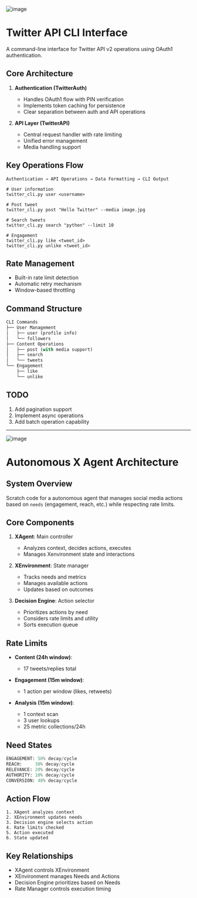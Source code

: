 ![image](https://github.com/user-attachments/assets/0af0645c-1021-45ee-9a6e-8fb0a8207f91)

# Twitter API CLI Interface

A command-line interface for Twitter API v2 operations using OAuth1 authentication.

## Core Architecture

1. **Authentication (TwitterAuth)**
   - Handles OAuth1 flow with PIN verification
   - Implements token caching for persistence
   - Clear separation between auth and API operations

2. **API Layer (TwitterAPI)**
   - Central request handler with rate limiting
   - Unified error management
   - Media handling support

## Key Operations Flow

```
Authentication → API Operations → Data Formatting → CLI Output
```

```shell
# User information
twitter_cli.py user <username>

# Post tweet
twitter_cli.py post "Hello Twitter" --media image.jpg

# Search tweets
twitter_cli.py search "python" --limit 10

# Engagement
twitter_cli.py like <tweet_id>
twitter_cli.py unlike <tweet_id>
```

## Rate Management
- Built-in rate limit detection
- Automatic retry mechanism
- Window-based throttling

## Command Structure
```python
CLI Commands
├── User Management
│   ├── user (profile info)
│   └── followers
├── Content Operations
│   ├── post (with media support)
│   ├── search
│   └── tweets
└── Engagement
    ├── like
    └── unlike
```

## TODO
1. Add pagination support
2. Implement async operations
3. Add batch operation capability

---

![image](https://github.com/user-attachments/assets/51cc9863-a650-4bce-afbd-7a3fefc6e2d6)

# Autonomous X Agent Architecture

## System Overview
Scratch code for a autonomous agent that manages social media actions based on `needs` (engagement, reach, etc.) while respecting rate limits.

## Core Components
1. **XAgent**: Main controller
   - Analyzes context, decides actions, executes
   - Manages Xenvironment state and interactions

2. **XEnvironment**: State manager
   - Tracks needs and metrics
   - Manages available actions
   - Updates based on outcomes

3. **Decision Engine**: Action selector
   - Prioritizes actions by need
   - Considers rate limits and utility
   - Sorts execution queue

## Rate Limits
- **Content (24h window)**:
  - 17 tweets/replies total
  
- **Engagement (15m window)**:
  - 1 action per window (likes, retweets)
  
- **Analysis (15m window)**:
  - 1 context scan
  - 3 user lookups
  - 25 metric collections/24h

## Need States
```python
ENGAGEMENT: 50% decay/cycle
REACH:     30% decay/cycle
RELEVANCE: 20% decay/cycle
AUTHORITY: 10% decay/cycle
CONVERSION: 40% decay/cycle
```

## Action Flow
```
1. XAgent analyzes context
2. XEnvironment updates needs
3. Decision engine selects action
4. Rate limits checked
5. Action executed
6. State updated
```

## Key Relationships
- XAgent controls XEnvironment
- XEnvironment manages Needs and Actions
- Decision Engine prioritizes based on Needs
- Rate Manager controls execution timing

